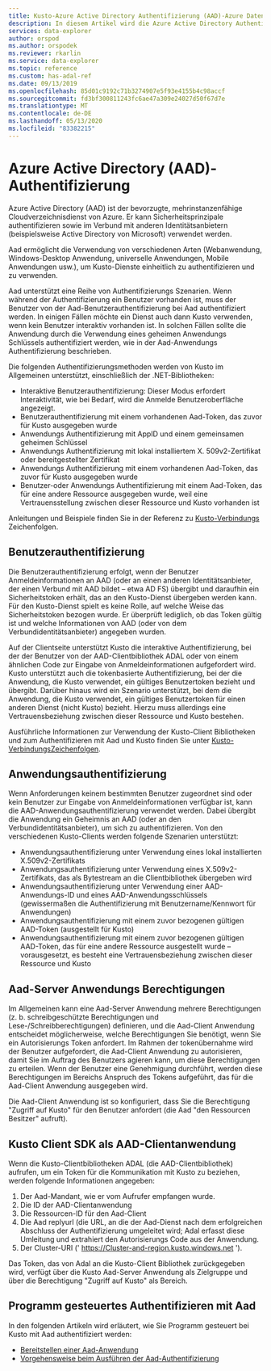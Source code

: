 ```yaml
---
title: Kusto-Azure Active Directory Authentifizierung (AAD)-Azure Daten-Explorer
description: In diesem Artikel wird die Azure Active Directory Authentifizierung (AAD) in Azure Daten-Explorer beschrieben.
services: data-explorer
author: orspod
ms.author: orspodek
ms.reviewer: rkarlin
ms.service: data-explorer
ms.topic: reference
ms.custom: has-adal-ref
ms.date: 09/13/2019
ms.openlocfilehash: 85d01c9192c71b3274907e5f93e4155b4c98accf
ms.sourcegitcommit: fd3bf300811243fc6ae47a309e24027d50f67d7e
ms.translationtype: MT
ms.contentlocale: de-DE
ms.lasthandoff: 05/13/2020
ms.locfileid: "83382215"
---
```

# <a name="azure-active-directory-aad-authentication"></a>Azure Active Directory (AAD)-Authentifizierung

Azure Active Directory (AAD) ist der bevorzugte, mehrinstanzenfähige Cloudverzeichnisdienst von Azure. Er kann Sicherheitsprinzipale authentifizieren sowie im Verbund mit anderen Identitätsanbietern (beispielsweise Active Directory von Microsoft) verwendet werden.

Aad ermöglicht die Verwendung von verschiedenen Arten (Webanwendung, Windows-Desktop Anwendung, universelle Anwendungen, Mobile Anwendungen usw.), um Kusto-Dienste einheitlich zu authentifizieren und zu verwenden.

Aad unterstützt eine Reihe von Authentifizierungs Szenarien.
Wenn während der Authentifizierung ein Benutzer vorhanden ist, muss der Benutzer von der Aad-Benutzerauthentifizierung bei Aad authentifiziert werden.
In einigen Fällen möchte ein Dienst auch dann Kusto verwenden, wenn kein Benutzer interaktiv vorhanden ist. In solchen Fällen sollte die Anwendung durch die Verwendung eines geheimen Anwendungs Schlüssels authentifiziert werden, wie in der Aad-Anwendungs Authentifizierung beschrieben.

Die folgenden Authentifizierungsmethoden werden von Kusto im Allgemeinen unterstützt, einschließlich der .NET-Bibliotheken:

* Interaktive Benutzerauthentifizierung: Dieser Modus erfordert Interaktivität, wie bei Bedarf, wird die Anmelde Benutzeroberfläche angezeigt.
* Benutzerauthentifizierung mit einem vorhandenen Aad-Token, das zuvor für Kusto ausgegeben wurde
* Anwendungs Authentifizierung mit AppID und einem gemeinsamen geheimen Schlüssel
* Anwendungs Authentifizierung mit lokal installiertem X. 509v2-Zertifikat oder bereitgestellter Zertifikat
* Anwendungs Authentifizierung mit einem vorhandenen Aad-Token, das zuvor für Kusto ausgegeben wurde
* Benutzer-oder Anwendungs Authentifizierung mit einem Aad-Token, das für eine andere Ressource ausgegeben wurde, weil eine Vertrauensstellung zwischen dieser Ressource und Kusto vorhanden ist

Anleitungen und Beispiele finden Sie in der Referenz zu [Kusto-Verbindungs](../../api/connection-strings/kusto.md) Zeichenfolgen.

## <a name="user-authentication"></a>Benutzerauthentifizierung

Die Benutzerauthentifizierung erfolgt, wenn der Benutzer Anmeldeinformationen an AAD (oder an einen anderen Identitätsanbieter, der einen Verbund mit AAD bildet – etwa AD FS) übergibt und daraufhin ein Sicherheitstoken erhält, das an den Kusto-Dienst übergeben werden kann. Für den Kusto-Dienst spielt es keine Rolle, auf welche Weise das Sicherheitstoken bezogen wurde. Er überprüft lediglich, ob das Token gültig ist und welche Informationen von AAD (oder von dem Verbundidentitätsanbieter) angegeben wurden.

Auf der Clientseite unterstützt Kusto die interaktive Authentifizierung, bei der der Benutzer von der AAD-Clientbibliothek ADAL oder von einem ähnlichen Code zur Eingabe von Anmeldeinformationen aufgefordert wird. Kusto unterstützt auch die tokenbasierte Authentifizierung, bei der die Anwendung, die Kusto verwendet, ein gültiges Benutzertoken bezieht und übergibt. Darüber hinaus wird ein Szenario unterstützt, bei dem die Anwendung, die Kusto verwendet, ein gültiges Benutzertoken für einen anderen Dienst (nicht Kusto) bezieht. Hierzu muss allerdings eine Vertrauensbeziehung zwischen dieser Ressource und Kusto bestehen.

Ausführliche Informationen zur Verwendung der Kusto-Client Bibliotheken und zum Authentifizieren mit Aad und Kusto finden Sie unter [Kusto-VerbindungsZeichenfolgen](../../api/connection-strings/kusto.md).

## <a name="application-authentication"></a>Anwendungsauthentifizierung

Wenn Anforderungen keinem bestimmten Benutzer zugeordnet sind oder kein Benutzer zur Eingabe von Anmeldeinformationen verfügbar ist, kann die AAD-Anwendungsauthentifizierung verwendet werden. Dabei übergibt die Anwendung ein Geheimnis an AAD (oder an den Verbundidentitätsanbieter), um sich zu authentifizieren. Von den verschiedenen Kusto-Clients werden folgende Szenarien unterstützt:

* Anwendungsauthentifizierung unter Verwendung eines lokal installierten X.509v2-Zertifikats
* Anwendungsauthentifizierung unter Verwendung eines X.509v2-Zertifikats, das als Bytestream an die Clientbibliothek übergeben wird
* Anwendungsauthentifizierung unter Verwendung einer AAD-Anwendungs-ID und eines AAD-Anwendungsschlüssels (gewissermaßen die Authentifizierung mit Benutzername/Kennwort für Anwendungen)
* Anwendungsauthentifizierung mit einem zuvor bezogenen gültigen AAD-Token (ausgestellt für Kusto)
* Anwendungsauthentifizierung mit einem zuvor bezogenen gültigen AAD-Token, das für eine andere Ressource ausgestellt wurde – vorausgesetzt, es besteht eine Vertrauensbeziehung zwischen dieser Ressource und Kusto

## <a name="aad-server-application-permissions"></a>Aad-Server Anwendungs Berechtigungen

Im Allgemeinen kann eine Aad-Server Anwendung mehrere Berechtigungen (z. b. schreibgeschützte Berechtigungen und Lese-/Schreibberechtigungen) definieren, und die Aad-Client Anwendung entscheidet möglicherweise, welche Berechtigungen Sie benötigt, wenn Sie ein Autorisierungs Token anfordert. Im Rahmen der tokenübernahme wird der Benutzer aufgefordert, die Aad-Client Anwendung zu autorisieren, damit Sie im Auftrag des Benutzers agieren kann, um diese Berechtigungen zu erteilen. Wenn der Benutzer eine Genehmigung durchführt, werden diese Berechtigungen im Bereichs Anspruch des Tokens aufgeführt, das für die Aad-Client Anwendung ausgegeben wird.



Die Aad-Client Anwendung ist so konfiguriert, dass Sie die Berechtigung "Zugriff auf Kusto" für den Benutzer anfordert (die Aad "den Ressourcen Besitzer" aufruft).

## <a name="kusto-client-sdk-as-an-aad-client-application"></a>Kusto Client SDK als AAD-Clientanwendung

Wenn die Kusto-Clientbibliotheken ADAL (die AAD-Clientbibliothek) aufrufen, um ein Token für die Kommunikation mit Kusto zu beziehen, werden folgende Informationen angegeben:

1. Der Aad-Mandant, wie er vom Aufrufer empfangen wurde.
2. Die ID der AAD-Clientanwendung
3. Die Ressourcen-ID für den Aad-Client
4. Die Aad replyurl (die URL, an die der Aad-Dienst nach dem erfolgreichen Abschluss der Authentifizierung umgeleitet wird; Adal erfasst diese Umleitung und extrahiert den Autorisierungs Code aus der Anwendung.
5. Der Cluster-URI (' https://Cluster-and-region.kusto.windows.net ').

Das Token, das von Adal an die Kusto-Client Bibliothek zurückgegeben wird, verfügt über die Kusto Aad-Server Anwendung als Zielgruppe und über die Berechtigung "Zugriff auf Kusto" als Bereich.

## <a name="authenticating-with-aad-programmatically"></a>Programm gesteuertes Authentifizieren mit Aad

In den folgenden Artikeln wird erläutert, wie Sie Programm gesteuert bei Kusto mit Aad authentifiziert werden:

* [Bereitstellen einer Aad-Anwendung](./how-to-provision-aad-app.md)
* [Vorgehensweise beim Ausführen der Aad-Authentifizierung](./how-to-authenticate-with-aad.md)
